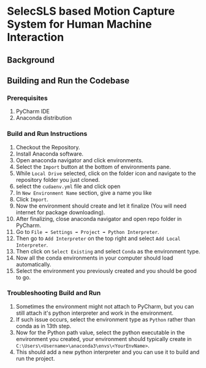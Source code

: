 # SelecSLS based Motion Capture System for Human Machine Interaction
## Background
## Building and Run the Codebase
### Prerequisites
1. PyCharm IDE
2. Anaconda distribution

### Build and Run Instructions
1. Checkout the Repository.
2. Install Anaconda software.
3. Open anaconda navigator and click environments.
4. Select the `Import` button at the bottom of environments pane.
5. While `Local Drive` selected, click on the folder icon and navigate to the repository folder you just cloned.
6. select the `cudaenv.yml` file and click open
7. In `New Environment Name` section, give a name you like
8. Click `Import`.
9. Now the environment should create and let it finalize (You will need internet for package downloading).
10. After finalizing, close anaconda navigator and open repo folder in PyCharm.
11. Go to `File ➡️ Settings ➡️ Project ➡️ Python Interpreter`.
12. Then go to `Add Interpreter` on the top right and select  `Add Local Interpreter`.
13. Then click on `Select Existing` and select `Conda` as the environment type.
14. Now all the conda environments in your computer should load automatically.
15. Select the environment you previously created and you should be good to go.

### Troubleshooting Build and Run
1. Sometimes the environment might not attach to PyCharm, but you can still attach it's python interpreter and work in the environment.
2. If such issue occurs, select the environment type as `Python` rather than conda as in 13th step.
3. Now for the Python path value, select the python executable in the environment you created, your environment should typically create in `C:\Users\<Username>\anaconda3\envs\<YourEnvName>`.
4. This should add a new python interpreter and you can use it to build and run the project.